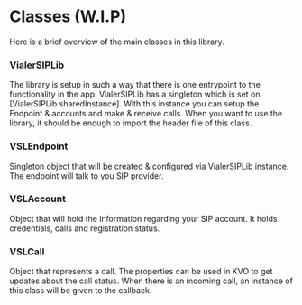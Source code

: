 Classes (W.I.P)
===============

Here is a brief overview of the main classes in this library.

### VialerSIPLib

The library is setup in such a way that there is one entrypoint to the functionality in the app. VialerSIPLib has a singleton which is set on [VialerSIPLib sharedInstance].
With this instance you can setup the Endpoint & accounts and make & receive calls. When you want to use the library, it should be enough to import the header file of this class.

### VSLEndpoint

Singleton object that will be created & configured via VialerSIPLib instance. The endpoint will talk to you SIP provider.

### VSLAccount

Object that will hold the information regarding your SIP account. It holds credentials, calls and registration status.

### VSLCall

Object that represents a call. The properties can be used in KVO to get updates about the call status. When there is an incoming call, an instance of this class will be given to the callback.
